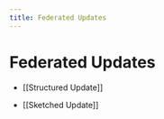 ```yaml
---
title: Federated Updates
---
```


# Federated Updates
- [[Structured Update]] 

- [[Sketched Update]]



























